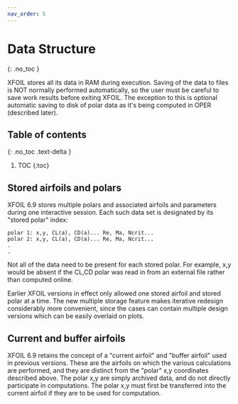 ```yaml
---
nav_order: 5
---
```


# Data Structure
{: .no_toc }

XFOIL stores all its data in RAM during execution. Saving of the data
to files is NOT normally performed automatically, so the user must be
careful to save work results before exiting XFOIL. The exception to
this is optional automatic saving to disk of polar data as it's being
computed in OPER (described later).

## Table of contents
{: .no_toc .text-delta }

1. TOC
{:toc}

## Stored airfoils and polars

XFOIL 6.9 stores multiple polars and associated airfoils and parameters
during one interactive session. Each such data set is designated by its
"stored polar" index:

```
polar 1: x,y, CL(a), CD(a)... Re, Ma, Ncrit...
polar 2: x,y, CL(a), CD(a)... Re, Ma, Ncrit...
.
.
```

Not all of the data need to be present for each stored polar.
For example, x,y would be absent if the CL,CD polar was read in
from an external file rather than computed online.

Earlier XFOIL versions in effect only allowed one stored airfoil
and stored polar at a time. The new multiple storage feature makes
iterative redesign considerably more convenient, since the cases
can contain multiple design versions which can be easily overlaid
on plots.

## Current and buffer airfoils

XFOIL 6.9 retains the concept of a "current airfoil"
and "buffer airfoil" used in previous versions.
These are the airfoils on which the various calculations
are performed, and they are distinct from the "polar" x,y coordinates
described above. The polar x,y are simply archived data,
and do not directly participate in computations. The polar
x,y must first be transferred into the current airfoil if
they are to be used for computation.
